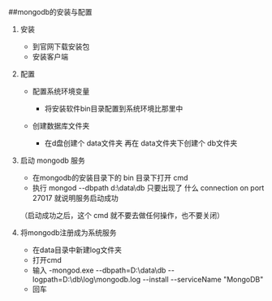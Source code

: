 
##mongodb的安装与配置

1. 安装
   - 到官网下载安装包
   - 安装客户端

2. 配置
   - 配置系统环境变量
     + 将安装软件bin目录配置到系统环境比那里中
   - 创建数据库文件夹

     + 在d盘创建个 data文件夹  再在 data文件夹下创建个 db文件夹

3. 启动 mongodb 服务
    - 在mongodb的安装目录下的 bin 目录下打开 cmd
    - 执行  mongod --dbpath d:\data\db
    只要出现了  什么 connection on port 27017  就说明服务启动成功

    （启动成功之后，这个 cmd 就不要去做任何操作，也不要关闭）
    
4. 将mongodb注册成为系统服务
    - 在data目录中新建log文件夹
    - 打开cmd  
    - 输入 -mongod.exe --dbpath=D:\data\db --logpath=D:\db\log\mongodb.log --install --serviceName "MongoDB"
    - 回车